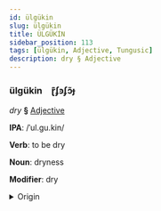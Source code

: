 ```yaml
---
id: ülgükin
slug: ülgükin
title: ÜLGÜKİN
sidebar_position: 113
tags: [ülgükin, Adjective, Tungusic]
description: dry § Adjective
---
```


### ülgükin&emsp;<span kind="abugida">ɽ͊ʄꜿʄɔ̃ɟ</span>

*dry* **§** [Adjective](../../tags/Adjective)

**IPA**: /ˈul.gu.kin/

**Verb**: to be dry

**Noun**: dryness

**Modifier**: dry

<details>
    <summary>Origin</summary>
    Evenki олгокин olgokin /ʊl.gʊ.kin/<br/>
    <em>Tungusic Language Family</em>
</details>